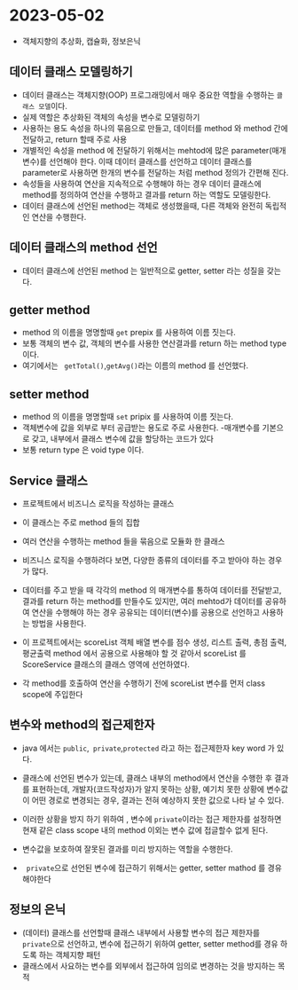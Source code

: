 # 2023-05-02
- 객체지향의 추상화, 캡슐화, 정보은닉

## 데이터 클래스 모델링하기
- 데이터 클래스는 객체지향(OOP) 프로그래밍에서 매우 중요한 역할을 수행하는 `클래스 모델`이다.
- 실제 역할은 추상화된 객체의 속성을 변수로 모델링하기
- 사용하는 용도 속성을 하나의 묶음으로 만들고, 데이터를 method 와 method 간에 전달하고, return 할때 주로 사용
- 개별적인 속성을 method 에 전달하기 위해서는 mehtod에 많은 parameter(매개 변수)를 선언해야 한다. 이때 데이터 클래스를 선언하고 데이터 클래스를  parameter로 사용하면 한개의 변수를 전달하는  처럼 method 정의가 간편해 진다.
- 속성들을 사용하여 연산을 지속적으로 수행해야 하는 경우 데이터 클래스에 method를 정의하여 연산을 수행하고 결과를 return 하는 역할도 모델링한다.
- 데이터 클래스에 선언된 method는 객체로 생성했을때, 다른 객체와 완전히 독립적인 연산을 수행한다.

## 데이터 클래스의 method 선언
- 데이터 클래스에 선언된 method 는 일반적으로 getter, setter 라는 성질을 갖는다.

## getter method
- method 의 이름을 명명할때 `get` prepix 를 사용하여 이름 짓는다.
- 보통 객체의 변수 값, 객체의 변수를 사용한 연산결과를 return 하는  method type 이다.
- 여기에서는 ` getTotal()`,`getAvg()`라는 이름의 method 를 선언했다.
## setter method
- method 의 이름을 명명할때 `set` pripix 를 사용하여 이름 짓는다.
- 객체변수에 값을 외부로 부터 공급받는 용도로 주로 사용한다.
-매개변수를 기본으로 갖고, 내부에서 클래스 변수에 값을 할당하는 코드가 있다
- 보통 return type 은 void type 이다.

## Service 클래스
- 프로젝트에서 비즈니스 로직을 작성하는 클래스
- 이 클래스는 주로 method 들의 집합
- 여러 연산을 수행하는 method 들을 묶음으로 모듈화 한 클래스
- 비즈니스 로직을 수행하려다 보면, 다양한 종류의 데이터를 주고 받아야 하는 경우가 많다.
- 데이터를 주고 받을 때 각각의 method 의 매개변수를 통하여 데이터를 전달받고, 결과를 return 하는 method를 만들수도 있지만, 여러 mehtod가 데이터를 공유하여 연산을 수행해야 하는 경우 공유되는 데이터(변수)를 공용으로 선언하고 사용하는 방법을 사용한다.

- 이 프로젝트에서는 scoreList 객체 배열 변수를 점수 생성, 리스트 출력, 총점 출력, 평균출력 method 에서 공용으로 사용해야 할 것 같아서 scoreList 를 ScoreService 클래스의 클래스 영역에 선언하였다.

- 각 method를 호출하여 연산을 수행하기 전에 scoreList 변수를 먼저 class scope에 주입한다

## 변수와 method의 접근제한자
- java 에서는 `public`,` private`,`protected` 라고 하는 접근제한자  key word 가 있다.

- 클래스에 선언된 변수가 있는데, 클래스 내부의 method에서 연산을 수행한 후 결과를 표현하는데, 개발자(코드작성자)가 알지 못하는 상황, 예기치 못한 상황에 변수값이 어떤 경로로 변경되는 경우, 결과는 전혀 예상하지 못한 값으로 나타 날 수 있다.
- 이러한 상황을 방지 하기 위하여 , 변수에 `private`이라는 접근 제한자를 설정하면 현재 같은 class scope 내의 method 이외는 변수 값에 접글할수 없게 된다.
- 변수값을 보호하여 잘못된 결과를 미리 방지하는 역할을 수행한다.
- ` private`으로 선언된 변수에 접근하기 위해서는 getter, setter mathod 를 경유해야한다

## 정보의 은닉
- (데이터) 클래스를 선언할때 클래스 내부에서 사용할 변수의 접근 제한자를 `private`으로 선언하고, 변수에 접근하기 위하여 getter, setter method를 경유 하도록 하는 객체지향 패턴
- 클래스에서 사요하는 변수를 외부에서 접근하여 임의로 변경하는 것을 방지하는 목적